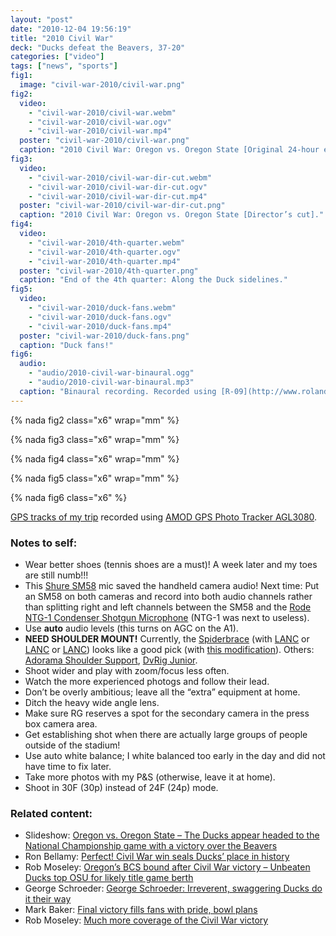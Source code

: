 ```yaml
---
layout: "post"
date: "2010-12-04 19:56:19"
title: "2010 Civil War"
deck: "Ducks defeat the Beavers, 37-20"
categories: ["video"]
tags: ["news", "sports"]
fig1:
  image: "civil-war-2010/civil-war.png"
fig2:
  video:
    - "civil-war-2010/civil-war.webm"
    - "civil-war-2010/civil-war.ogv"
    - "civil-war-2010/civil-war.mp4"
  poster: "civil-war-2010/civil-war.png"
  caption: "2010 Civil War: Oregon vs. Oregon State [Original 24-hour edit]."
fig3:
  video:
    - "civil-war-2010/civil-war-dir-cut.webm"
    - "civil-war-2010/civil-war-dir-cut.ogv"
    - "civil-war-2010/civil-war-dir-cut.mp4"
  poster: "civil-war-2010/civil-war-dir-cut.png"
  caption: "2010 Civil War: Oregon vs. Oregon State [Director’s cut]."
fig4:
  video:
    - "civil-war-2010/4th-quarter.webm"
    - "civil-war-2010/4th-quarter.ogv"
    - "civil-war-2010/4th-quarter.mp4"
  poster: "civil-war-2010/4th-quarter.png"
  caption: "End of the 4th quarter: Along the Duck sidelines."
fig5:
  video:
    - "civil-war-2010/duck-fans.webm"
    - "civil-war-2010/duck-fans.ogv"
    - "civil-war-2010/duck-fans.mp4"
  poster: "civil-war-2010/duck-fans.png"
  caption: "Duck fans!"
fig6:
  audio:
    - "audio/2010-civil-war-binaural.ogg"
    - "audio/2010-civil-war-binaural.mp3"
  caption: "Binaural recording. Recorded using [R-09](http://www.rolandus.com/products/productdetails.php?ProductId=757) and [MM-BSM-8](http://www.microphonemadness.com/products/mmtrunathook.htm) (Sennheiser version)."
---
```


{% nada fig2 class="x6" wrap="mm" %}

{% nada fig3 class="x6" wrap="mm" %}

{% nada fig4 class="x6" wrap="mm" %}

{% nada fig5 class="x6" wrap="mm" %}

{% nada fig6 class="x6" %}

[GPS tracks of my trip](http://www.everytrail.com/view_trip.php?trip_id=903917&code=8838fb3fc26dc03c8e590d1da0a8c0f3) recorded using [AMOD GPS Photo Tracker AGL3080](http://www.amod.com.tw/Product/product_more.asp?vrlShohLe7iBxJO2wrpSmKWodZm2ybZ1obS8uLqHgKW9wMmEdamHtriAusd).

### Notes to self:

* Wear better shoes (tennis shoes are a must)! A week later and my toes are still numb!!!
* This [Shure SM58](http://www.shure.com/americas/products/microphones/sm/sm58-vocal-microphone) mic saved the handheld camera audio! Next time: Put an SM58 on both cameras and record into both audio channels rather than splitting right and left channels between the SM58 and the [Rode NTG-1 Condenser Shotgun Microphone](http://www.rodemic.com/microphones/ntg-1) (NTG-1 was next to useless).
* Use **auto** audio levels (this turns on AGC on the A1).
* **NEED SHOULDER MOUNT!** Currently, the [Spiderbrace](http://www.spiderbrace.com/) (with [LANC](http://www.amazon.com/Function-Remote-Control-ZR-1000-ZR-2000/dp/B002SQLYV8) or [LANC](http://www.bhphotovideo.com/bnh/controller/home?O=cart_accessories&A=details&Q=&sku=330007&is=REG) or [LANC](http://www.bhphotovideo.com/c/product/361366-REG/Libec_ZC_3DV.html)) looks like a good pick (with [this modification](http://www.dvinfo.net/forum/shoulder-handheld-supports/434734-shoulder-mount-xha1.html)). Others: [Adorama Shoulder Support](http://www.adorama.com/FACSS.html?emailprice=t&utm_term=Other&utm_medium=Affiliate&utm_campaign=Other&utm_source=rflaid65067), [DvRig Junior](http://www.dvtec.tv/id3.html).
* Shoot wider and play with zoom/focus less often.
* Watch the more experienced photogs and follow their lead.
* Don’t be overly ambitious; leave all the “extra” equipment at home.
* Ditch the heavy wide angle lens.
* Make sure RG reserves a spot for the secondary camera in the press box camera area.
* Get establishing shot when there are actually large groups of people outside of the stadium!
* Use auto white balance; I white balanced too early in the day and did not have time to fix later.
* Take more photos with my P&S (otherwise, leave it at home).
* Shoot in 30F (30p) instead of 24F (24p) mode.

### Related content:

* Slideshow: [Oregon vs. Oregon State – The Ducks appear headed to the National Championship game with a victory over the Beavers](http://www2.registerguard.com/mm/index.php/slideshows/comments/civil-war-oregon-vs.-oregon-state/)
* Ron Bellamy: [Perfect! Civil War win seals Ducks’ place in history](http://projects.registerguard.com/csp/cms/sites/web/news/cityregion/25619189-57/oregon-ducks-season-game-bcs.csp)
* Rob Moseley: [Oregon’s BCS bound after Civil War victory – Unbeaten Ducks top OSU for likely title game berth](http://projects.registerguard.com/csp/cms/sites/web/sports/25628172-41/oregon-ducks-game-state-james.csp)
* George Schroeder: [George Schroeder: Irreverent, swaggering Ducks do it their way](http://projects.registerguard.com/csp/cms/sites/web/sports/25628292-41/kelly-bair-ducks-oregon-coach.csp)
* Mark Baker: [Final victory fills fans with pride, bowl plans](http://projects.registerguard.com/csp/cms/sites/web/news/cityregion/25628829-57/fans-oregon-bowl-football-game.csp)
* Rob Moseley: [Much more coverage of the Civil War victory](http://www2.registerguard.com/cms/index.php/duck-football/comments/much-more-coverage-of-the-civil-war-victory/)
